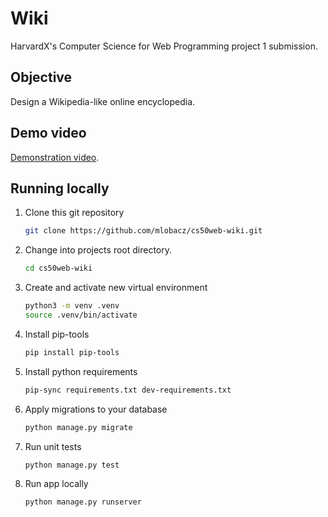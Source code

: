 # Wiki

HarvardX's Computer Science for Web Programming project 1 submission.

## Objective

Design a Wikipedia-like online encyclopedia.

## Demo video

[Demonstration video](https://youtu.be/ANBIkapFCRw).

## Running locally

1. Clone this git repository

    ```bash
    git clone https://github.com/mlobacz/cs50web-wiki.git
    ```

2. Change into projects root directory.

    ```bash
    cd cs50web-wiki
    ```

3. Create and activate new virtual environment

    ```bash
    python3 -m venv .venv
    source .venv/bin/activate
    ```

4. Install pip-tools

    ```bash
    pip install pip-tools
    ```

5. Install python requirements

    ```bash
    pip-sync requirements.txt dev-requirements.txt
    ```

6. Apply migrations to your database

    ```bash
    python manage.py migrate
    ```

7. Run unit tests

    ```bash
    python manage.py test
    ```

8. Run app locally

    ```bash
    python manage.py runserver
    ```
